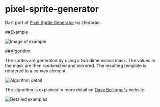 pixel-sprite-generator
======================

Dart port of [Pixel Sprite Generator](https://github.com/zfedoran/pixel-sprite-generator) by zfedoran. 

##Example

![Image of example](https://github.com/zfedoran/pixel-sprite-generator/raw/master/doc/screenshot.png)

##Algorithm

The sprites are generated by using a two dimensional mask. The values in the mask are then randomized and mirrored. The resulting template is rendered to a canvas element.

![Algorithm detail](https://github.com/zfedoran/pixel-sprite-generator/raw/master/doc/algorithm-1.png)

The algorithm is explained in more detail on [Dave Bollinger's](http://web.archive.org/web/20080228054410/http://www.davebollinger.com/works/pixelspaceships/) website.

![Detailed examples](https://github.com/zfedoran/pixel-sprite-generator/raw/master/doc/algorithm-0.png)
